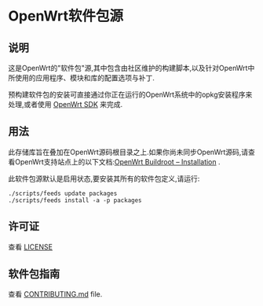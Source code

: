 # OpenWrt软件包源

## 说明

这是OpenWrt的"软件包"源,其中包含由社区维护的构建脚本,以及针对OpenWrt中所使用的应用程序、模块和库的配置选项与补丁.

预构建软件包的安装可直接通过你正在运行的OpenWrt系统中的opkg安装程序来处理,或者使用 [OpenWrt SDK](https://openwrt.org/docs/guide-developer/using_the_sdk) 来完成.

## 用法

此存储库旨在叠加在OpenWrt源码根目录之上.如果你尚未同步OpenWrt源码,请查看OpenWrt支持站点上的以下文档:[OpenWrt Buildroot – Installation](https://openwrt.org/docs/guide-developer/build-system/install-buildsystem) .

此软件包源默认是启用状态,要安装其所有的软件包定义,请运行:
```
./scripts/feeds update packages
./scripts/feeds install -a -p packages
```

## 许可证

查看 [LICENSE](LICENSE)
 
## 软件包指南

查看 [CONTRIBUTING.md](CONTRIBUTING.md) file.

